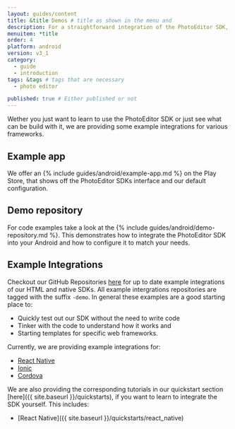 ```yaml
---
layout: guides/content
title: &title Demos # title as shown in the menu and 
description: For a straightforward integration of the PhotoEditor SDK, see our set of example integrations for various frameworks like React Native, Ionic or Cordova.
menuitem: *title
order: 4
platform: android
version: v3_1
category: 
  - guide
  - introduction
tags: &tags # tags that are necessary
  - photo editor 

published: true # Either published or not 
---
```


Wether you just want to learn to use the PhotoEditor SDK or just see what can be build with it, we are providing some example integrations for various frameworks.

## Example app

We offer an {% include guides/android/example-app.md %} on the Play Store, that shows off the PhotoEditor SDKs interface and our default configuration.

## Demo repository
For code examples take a look at the {% include guides/android/demo-repository.md %}. This demonstrates how to integrate the PhotoEditor SDK into your Android and how to configure it to match your needs.

## Example Integrations

Checkout our GitHub Repositories [here](https://github.com/imgly/) for up to date example integrations of our HTML and native SDKs. 
All example intergrations repositories are tagged with the suffix `-demo`. In general these examples are a good starting place to:

 * Quickly test out our SDK without the need to write code
 * Tinker with the code to understand how it works and
 * Starting templates for specific web frameworks.

 Currently, we are providing example integrations for:

  * [React Native](https://github.com/imgly/pesdk-react-native-demo) 
  * [Ionic](https://github.com/imgly/pesdk-ionic-demo)
  * [Cordova](https://github.com/imgly/pesdk-cordova-demo)

We are also providing the corresponding tutorials in our quickstart section [here]({{ site.baseurl }}/quickstarts), if you want to learn to integrate the SDK yourself. This includes:

  * [React Native]({{ site.baseurl }}/quickstarts/react_native)

